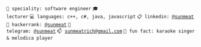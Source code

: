<code>👷 speciality: software engineer</code>
<code>🎓 lecturer</code>
<code>💻 languages: c++, c#, java, javascript</code>
<code>📋 linkedin: [@sunmeat](https://www.linkedin.com/in/sunmeat)</code><br>
<code>💅 hackerrank: [@sunmeat](https://www.hackerrank.com/sunmeat)</code>
<code>📱 telegram: [@sunmeat](https://t.me/sunmeat)</code>
<code>📫 [sunmeatrich@gmail.com](mailto:sunmeatrich@gmail.com)</code>
<code>🎤 fun fact: karaoke singer & melodica player</code>
